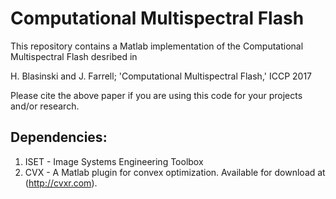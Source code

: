 # Computational Multispectral Flash

This repository contains a Matlab implementation of the Computational Multispectral Flash desribed in

H. Blasinski and J. Farrell; 'Computational Multispectral Flash,' ICCP 2017

Please cite the above paper if you are using this code for your projects and/or research.

## Dependencies:
1. ISET - Image Systems Engineering Toolbox 
2. CVX - A Matlab plugin for convex optimization. Available for download at (http://cvxr.com).



